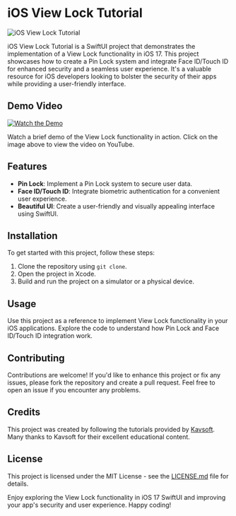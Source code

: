 # iOS View Lock Tutorial

![iOS View Lock Tutorial](preview.png)

iOS View Lock Tutorial is a SwiftUI project that demonstrates the implementation of a View Lock functionality in iOS 17. This project showcases how to create a Pin Lock system and integrate Face ID/Touch ID for enhanced security and a seamless user experience. It's a valuable resource for iOS developers looking to bolster the security of their apps while providing a user-friendly interface.

## Demo Video

[![Watch the Demo](https://img.youtube.com/vi/boL5BZSPKjI/0.jpg)](https://youtu.be/boL5BZSPKjI)

Watch a brief demo of the View Lock functionality in action. Click on the image above to view the video on YouTube.

## Features

- **Pin Lock**: Implement a Pin Lock system to secure user data.
- **Face ID/Touch ID**: Integrate biometric authentication for a convenient user experience.
- **Beautiful UI**: Create a user-friendly and visually appealing interface using SwiftUI.

## Installation

To get started with this project, follow these steps:

1. Clone the repository using `git clone`.
2. Open the project in Xcode.
3. Build and run the project on a simulator or a physical device.

## Usage

Use this project as a reference to implement View Lock functionality in your iOS applications. Explore the code to understand how Pin Lock and Face ID/Touch ID integration work.

## Contributing

Contributions are welcome! If you'd like to enhance this project or fix any issues, please fork the repository and create a pull request. Feel free to open an issue if you encounter any problems.

## Credits

This project was created by following the tutorials provided by [Kavsoft](https://www.youtube.com/@Kavsoft). Many thanks to Kavsoft for their excellent educational content.

## License

This project is licensed under the MIT License - see the [LICENSE.md](LICENSE.md) file for details.

Enjoy exploring the View Lock functionality in iOS 17 SwiftUI and improving your app's security and user experience. Happy coding!

